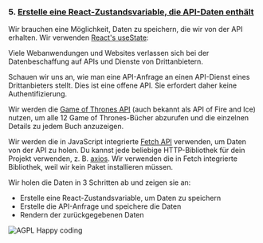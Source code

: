 ### 5. [Erstelle eine React-Zustandsvariable, die API-Daten enthält](https://dev.to/olenadrugalya/ways-of-getting-data-from-api-in-react-2kpf)

Wir brauchen eine Möglichkeit, Daten zu speichern, die wir von der API erhalten. Wir verwenden [React's useState](https://reactjs.org/docs/hooks-state.html):

Viele Webanwendungen und Websites verlassen sich bei der Datenbeschaffung auf APIs und Dienste von Drittanbietern.

Schauen wir uns an, wie man eine API-Anfrage an einen API-Dienst eines Drittanbieters stellt. Dies ist eine offene API. Sie erfordert daher keine Authentifizierung.

Wir werden die [Game of Thrones API](https://anapioficeandfire.com/) (auch bekannt als API of Fire and Ice) nutzen, um alle 12 Game of Thrones-Bücher abzurufen und die einzelnen Details zu jedem Buch anzuzeigen.

Wir werden die in JavaScript integrierte [Fetch API](https://developer.mozilla.org/en-US/docs/Web/API/Fetch_API/Using_Fetch) verwenden, um Daten von der API zu holen. Du kannst jede beliebige HTTP-Bibliothek für dein Projekt verwenden, z. B. [axios](https://github.com/axios/axios). Wir verwenden die in Fetch integrierte Bibliothek, weil wir kein Paket installieren müssen.

Wir holen die Daten in 3 Schritten ab und zeigen sie an:

- Erstelle eine React-Zustandsvariable, um Daten zu speichern
- Erstelle die API-Anfrage und speichere die Daten
- Rendern der zurückgegebenen Daten

![AGPL Happy coding](https://img.shields.io/badge/Happy_coding-</>-blue.svg)